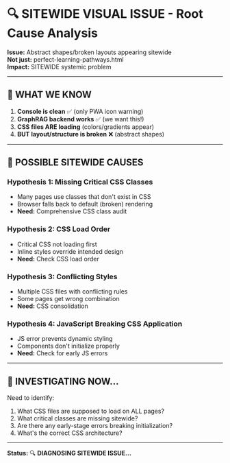 # 🔍 SITEWIDE VISUAL ISSUE - Root Cause Analysis

**Issue:** Abstract shapes/broken layouts appearing sitewide  
**Not just:** perfect-learning-pathways.html  
**Impact:** SITEWIDE systemic problem

---

## 🚨 **WHAT WE KNOW**

1. **Console is clean** ✅ (only PWA icon warning)
2. **GraphRAG backend works** ✅ (we want this!)
3. **CSS files ARE loading** (colors/gradients appear)
4. **BUT layout/structure is broken** ❌ (abstract shapes)

---

## 🎯 **POSSIBLE SITEWIDE CAUSES**

### **Hypothesis 1: Missing Critical CSS Classes**
- Many pages use classes that don't exist in CSS
- Browser falls back to default (broken) rendering
- **Need:** Comprehensive CSS class audit

### **Hypothesis 2: CSS Load Order**
- Critical CSS not loading first
- Inline styles override intended design
- **Need:** Check CSS load order

### **Hypothesis 3: Conflicting Styles**
- Multiple CSS files with conflicting rules
- Some pages get wrong combination
- **Need:** CSS consolidation

### **Hypothesis 4: JavaScript Breaking CSS Application**
- JS error prevents dynamic styling
- Components don't initialize properly
- **Need:** Check for early JS errors

---

## 🔬 **INVESTIGATING NOW...**

Need to identify:
1. What CSS files are supposed to load on ALL pages?
2. What critical classes are missing sitewide?
3. Are there any early-stage errors breaking initialization?
4. What's the correct CSS architecture?

---

**Status:** 🔍 **DIAGNOSING SITEWIDE ISSUE...**

